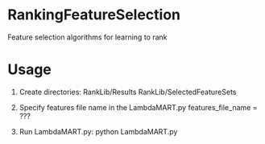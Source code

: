 RankingFeatureSelection
=======================

Feature selection algorithms for learning to rank


Usage
=======================

1. Create directories:
    RankLib/Results
    RankLib/SelectedFeatureSets

2. Specify features file name in the LambdaMART.py
    features_file_name = ???

3. Run LambdaMART.py:
    python LambdaMART.py
